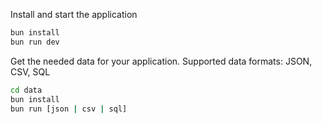 Install and start the application

```bash
bun install
bun run dev
```

Get the needed data for your application. Supported data formats: JSON, CSV, SQL

```bash
cd data
bun install
bun run [json | csv | sql]
```
